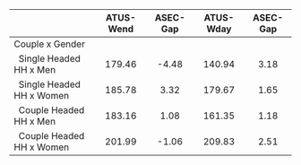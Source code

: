 
|                      |    ATUS-Wend |     ASEC-Gap |    ATUS-Wday |     ASEC-Gap |
| -------------------- | :----------: | :----------: | :----------: | :----------: |
| Couple x Gender      |              |              |              |              |
| &nbsp;&nbsp;Single Headed HH x Men |       179.46 |        -4.48 |       140.94 |         3.18 |
| &nbsp;&nbsp;Single Headed HH x Women |       185.78 |         3.32 |       179.67 |         1.65 |
| &nbsp;&nbsp;Couple Headed HH x Men |       183.16 |         1.08 |       161.35 |         1.18 |
| &nbsp;&nbsp;Couple Headed HH x Women |       201.99 |        -1.06 |       209.83 |         2.51 |


